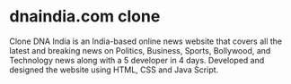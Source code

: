 # dnaindia.com clone
Clone DNA India is an India-based online news website that covers all the latest and breaking news on Politics, Business, Sports, Bollywood, and Technology news along with a 5 developer in 4 days.
Developed and designed the website using HTML, CSS and Java Script.

